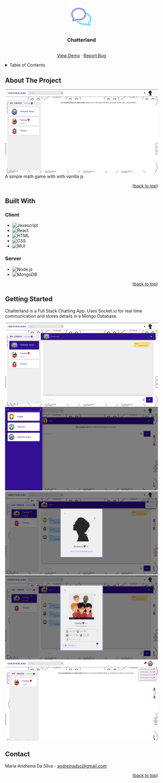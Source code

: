 <a name="readme-top"></a>

<!-- PROJECT LOGO -->
<br />
<div align="center">

  <img src="./client/public/logo.jpg" alt="Logo" width="80" height="80" />
  <h3 align="center">Chatterland</h3>
  <p align="center">
    <br />
    <a href="https://chat-app-1993.netlify.app/">View Demo</a>
    ·
    <a href="https://github.com/andreinadsc/chat-app/issues">Report Bug</a>
  </p>
</div>

<details>
  <summary>Table of Contents</summary>
  <ol>
    <li>
      <a href="#about-the-project">About The Project</a>
    </li>
    <li>
        <a href="#built-with">Built With</a>
    </li>
    <li>
      <a href="#getting-started">Getting Started</a>
    </li>
    <li>
        <a href="#contact">Contact</a>
    </li>
  </ol>
</details>

## About The Project

![screenshot](./client/public/screenshot1.png)
A simple math game with with vanilla js

<p align="right">(<a href="#readme-top">back to top</a>)</p>

## Built With

### Client

- ![Javascript](https://img.shields.io/badge/javascript-000000?style=for-the-badge&logo=javascript&logoColor=white)
- ![React](https://img.shields.io/badge/react-000000?style=for-the-badge&logo=react&logoColor=white)
- ![HTML](https://img.shields.io/badge/html-000000?style=for-the-badge&logo=html5&logoColor=white)
- ![CSS](https://img.shields.io/badge/ccs-000000?style=for-the-badge&logo=css3&logoColor=white)
- ![MUI](https://img.shields.io/badge/mui-000000?style=for-the-badge&logo=mui&logoColor=white)

### Server

- ![Node.js](https://img.shields.io/badge/node.js-000000?style=for-the-badge&logo=node.js&logoColor=white)
- ![MongoDB](https://img.shields.io/badge/MongoDB-000000?style=for-the-badge&logo=MongoDB&logoColor=white)

<p align="right">(<a href="#readme-top">back to top</a>)</p>

<!-- GETTING STARTED -->

## Getting Started
Chatterland is a Full Stack Chatting App. Uses Socket.io for real time communication and stores details in a Mongo  Database.

![screenshot](./client/public/screenshot2.png)
![screenshot](./client/public/screenshot3.png)
![screenshot](./client/public/screenshot4.png)
![screenshot](./client/public/screenshot5.png)
![screenshot](./client/public/screenshot6.png)

<!-- CONTACT -->
## Contact

María Andreina Da Silva - andreinadsc@gmail.com

<p align="right">(<a href="#readme-top">back to top</a>)</p>
